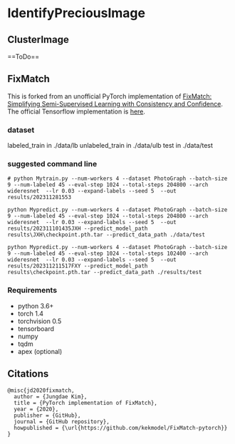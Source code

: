 # IdentifyPreciousImage
## ClusterImage
==ToDo==
## FixMatch
This is forked from an unofficial PyTorch implementation of [FixMatch: Simplifying Semi-Supervised Learning with Consistency and Confidence](https://arxiv.org/abs/2001.07685).
The official Tensorflow implementation is [here](https://github.com/google-research/fixmatch).

### dataset
labeled_train in ./data/lb
unlabeled_train in ./data/ulb
test in ./data/test

### suggested command line

```
# python Mytrain.py --num-workers 4 --dataset PhotoGraph --batch-size 9 --num-labeled 45 --eval-step 1024 --total-steps 204800 --arch wideresnet  --lr 0.03 --expand-labels --seed 5  --out results/202311281553

python Mypredict.py --num-workers 4 --dataset PhotoGraph --batch-size 9 --num-labeled 45 --eval-step 1024 --total-steps 204800 --arch wideresnet  --lr 0.03 --expand-labels --seed 5  --out results/202311101435JXH --predict_model_path results\JXH\checkpoint.pth.tar --predict_data_path ./data/test

python Mypredict.py --num-workers 4 --dataset PhotoGraph --batch-size 9 --num-labeled 45 --eval-step 1024 --total-steps 102400 --arch wideresnet  --lr 0.03 --expand-labels --seed 5  --out results/202311211517FXY --predict_model_path results\checkpoint.pth.tar --predict_data_path ./results/test
```
### Requirements
- python 3.6+
- torch 1.4
- torchvision 0.5
- tensorboard
- numpy
- tqdm
- apex (optional)


## Citations
```
@misc{jd2020fixmatch,
  author = {Jungdae Kim},
  title = {PyTorch implementation of FixMatch},
  year = {2020},
  publisher = {GitHub},
  journal = {GitHub repository},
  howpublished = {\url{https://github.com/kekmodel/FixMatch-pytorch}}
}
```
